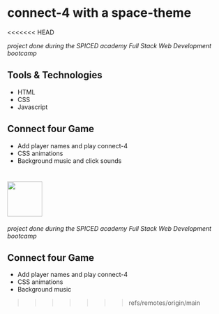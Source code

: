 # connect-4 with a space-theme
<<<<<<< HEAD

_project done during the SPICED academy Full Stack Web Development bootcamp_

## Tools & Technologies

-   HTML
-   CSS
-   Javascript

## Connect four Game

-   Add player names and play connect-4
-   CSS animations
-   Background music and click sounds

<kbd><img src="assets/gifs/01-four-connect.gif" width="80vw"/></kbd>
=======
*project done during the SPICED academy Full Stack Web Development bootcamp*

## Connect four Game 
- Add player names and play connect-4
- CSS animations
- Background music
>>>>>>> refs/remotes/origin/main
